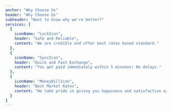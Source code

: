 ```yaml
---
anchor: "Why Choose Us"
header: "Why Choose Us"
subheader: "Want to know why we're better?"
services: [
  {
    iconName: "LockIcon",
    header: "Safe and Reliable",
    content: "We are credible and offer best rates based standard."
  },
  {
    iconName: "SyncIcon",
    header: "Quick and Fast Exchange",
    content: "You get paid immediately within 5 minutes! No delays."
  },
  {
    iconName: "MoneyBillIcon",
    header: "Best Market Rates",
    content: "We take pride in giving you happiness and satisfaction with our affordable rates."
  }
]
---
```

